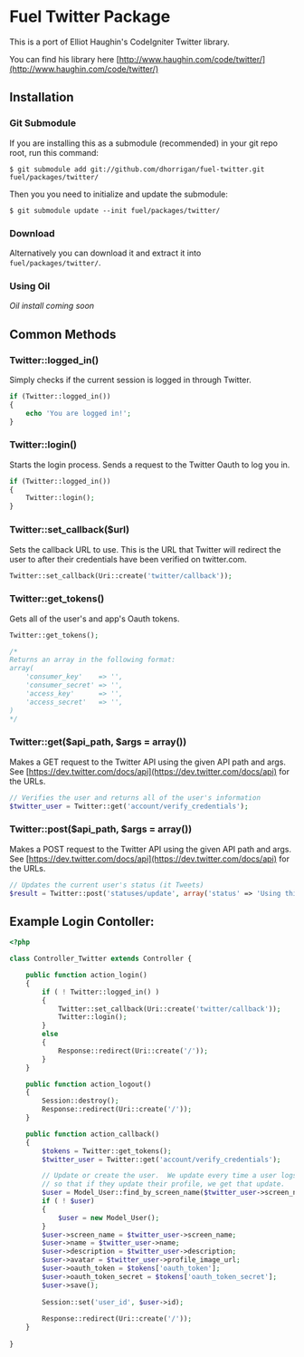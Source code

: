 # Fuel Twitter Package

This is a port of Elliot Haughin's CodeIgniter Twitter library.

You can find his library here [http://www.haughin.com/code/twitter/](http://www.haughin.com/code/twitter/)

## Installation

### Git Submodule

If you are installing this as a submodule (recommended) in your git repo root, run this command:

	$ git submodule add git://github.com/dhorrigan/fuel-twitter.git fuel/packages/twitter/

Then you you need to initialize and update the submodule:

	$ git submodule update --init fuel/packages/twitter/

### Download

Alternatively you can download it and extract it into `fuel/packages/twitter/`.

### Using Oil

*Oil install coming soon*

## Common Methods

### Twitter::logged\_in()

Simply checks if the current session is logged in through Twitter.

```php
if (Twitter::logged_in())
{
	echo 'You are logged in!';
}
```

### Twitter::login()

Starts the login process.  Sends a request to the Twitter Oauth to log you in.

```php
if (Twitter::logged_in())
{
	Twitter::login();
}
```

### Twitter::set\_callback($url)

Sets the callback URL to use.  This is the URL that Twitter will redirect the user to after their credentials have been verified on twitter.com.

```php
Twitter::set_callback(Uri::create('twitter/callback'));
```

### Twitter::get\_tokens()

Gets all of the user's and app's Oauth tokens.

```php
Twitter::get_tokens();

/*
Returns an array in the following format:
array(
	'consumer_key'    => '',
	'consumer_secret' => '',
	'access_key'      => '',
	'access_secret'   => '',
)
*/
```

### Twitter::get($api\_path, $args = array())

Makes a GET request to the Twitter API using the given API path and args.  See [https://dev.twitter.com/docs/api](https://dev.twitter.com/docs/api) for the URLs.

```php
// Verifies the user and returns all of the user's information
$twitter_user = Twitter::get('account/verify_credentials');
```

### Twitter::post($api\_path, $args = array())

Makes a POST request to the Twitter API using the given API path and args.  See [https://dev.twitter.com/docs/api](https://dev.twitter.com/docs/api) for the URLs.

```php
// Updates the current user's status (it Tweets)
$result = Twitter::post('statuses/update', array('status' => 'Using this new awesome cool Twitter package for Fuel!'));
```

## Example Login Contoller:

```php
<?php

class Controller_Twitter extends Controller {

	public function action_login()
	{
		if ( ! Twitter::logged_in() )
		{
			Twitter::set_callback(Uri::create('twitter/callback'));
			Twitter::login();
		}
		else
		{
			Response::redirect(Uri::create('/'));
		}
	}

	public function action_logout()
	{
		Session::destroy();
		Response::redirect(Uri::create('/'));
	}

	public function action_callback()
	{
		$tokens = Twitter::get_tokens();
		$twitter_user = Twitter::get('account/verify_credentials');

		// Update or create the user.  We update every time a user logs in
		// so that if they update their profile, we get that update.
		$user = Model_User::find_by_screen_name($twitter_user->screen_name);
		if ( ! $user)
		{
			$user = new Model_User();
		}
		$user->screen_name = $twitter_user->screen_name;
		$user->name = $twitter_user->name;
		$user->description = $twitter_user->description;
		$user->avatar = $twitter_user->profile_image_url;
		$user->oauth_token = $tokens['oauth_token'];
		$user->oauth_token_secret = $tokens['oauth_token_secret'];
		$user->save();
		
		Session::set('user_id', $user->id);
		
		Response::redirect(Uri::create('/'));
	}
	
}
```